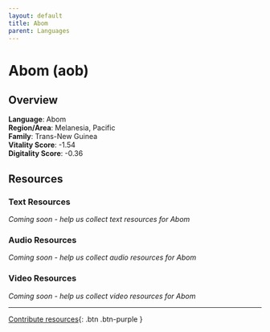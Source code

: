 ```yaml
---
layout: default
title: Abom
parent: Languages
---
```


# Abom (aob)

## Overview

**Language**: Abom  
**Region/Area**: Melanesia, Pacific  
**Family**: Trans-New Guinea  
**Vitality Score**: -1.54  
**Digitality Score**: -0.36  

## Resources

### Text Resources
*Coming soon - help us collect text resources for Abom*

### Audio Resources
*Coming soon - help us collect audio resources for Abom*

### Video Resources
*Coming soon - help us collect video resources for Abom*

---

[Contribute resources](https://fairtrain.github.io/){: .btn .btn-purple }
